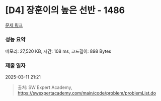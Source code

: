 # [D4] 장훈이의 높은 선반 - 1486 

[문제 링크](https://swexpertacademy.com/main/code/problem/problemDetail.do?contestProbId=AV2b7Yf6ABcBBASw) 

### 성능 요약

메모리: 27,520 KB, 시간: 108 ms, 코드길이: 898 Bytes

### 제출 일자

2025-03-11 21:21



> 출처: SW Expert Academy, https://swexpertacademy.com/main/code/problem/problemList.do